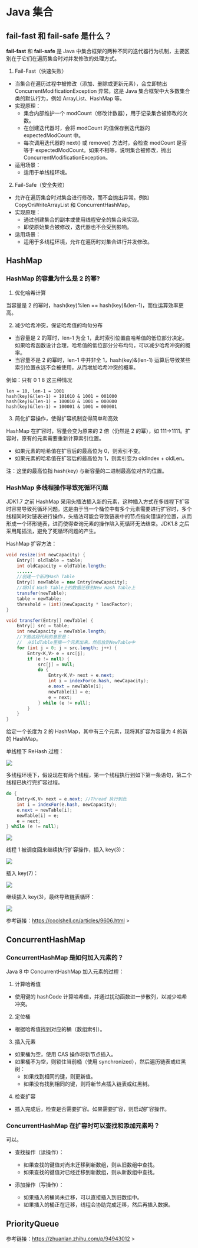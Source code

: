 # Java 集合

## fail-fast 和 fail-safe 是什么？

**fail-fast** 和 **fail-safe** 是 Java 中集合框架的两种不同的迭代器行为机制，主要区别在于它们在遍历集合时对并发修改的处理方式。

1. Fail-Fast（快速失败）

- 当集合在遍历过程中被修改（添加、删除或更新元素），会立即抛出 ConcurrentModificationException 异常。这是 Java 集合框架中大多数集合类的默认行为，例如 ArrayList、HashMap 等。
- 实现原理：
  - 集合内部维护一个 modCount（修改计数器），用于记录集合被修改的次数。
  - 在创建迭代器时，会将 modCount 的值保存到迭代器的 expectedModCount 中。
  - 每次调用迭代器的 next() 或 remove() 方法时，会检查 modCount 是否等于 expectedModCount。如果不相等，说明集合被修改，抛出 ConcurrentModificationException。
- 适用场景：
  - 适用于单线程环境。

2. Fail-Safe（安全失败）

- 允许在遍历集合时对集合进行修改，而不会抛出异常。例如 CopyOnWriteArrayList 和 ConcurrentHashMap。
- 实现原理：
  - 通过创建集合的副本或使用线程安全的集合来实现。
  - 即使原始集合被修改，迭代器也不会受到影响。
- 适用场景：
  - 适用于多线程环境，允许在遍历时对集合进行并发修改。

## HashMap

### HashMap 的容量为什么是 2 的幂?

1. 优化哈希计算

当容量是 2 的幂时，hash(key)%len == hash(key)&(len-1)，而位运算效率更高。

2. 减少哈希冲突，保证哈希值的均匀分布

- 当容量是 2 的幂时，len-1 为全 1，此时索引位置由哈希值的低位部分决定。如果哈希函数设计合理，哈希值的低位部分分布均匀，可以减少哈希冲突的概率。
- 当容量不是 2 的幂时，len-1 中并非全 1，hash(key)&(len-1) 运算后导致某些索引位置永远不会被使用，从而增加哈希冲突的概率。

例如：只有 0 1 8 这三种情况

```
len = 10, len-1 = 1001
hash(key)&(len-1) = 101010 & 1001 = 001000
hash(key)&(len-1) = 100010 & 1001 = 000000
hash(key)&(len-1) = 100001 & 1001 = 000001
```

3. 简化扩容操作，使得扩容机制变得简单和高效

HashMap 在扩容时，容量会变为原来的 2 倍（仍然是 2 的幂），如 111->1111。扩容时，原有的元素需要重新计算索引位置。

- 如果元素的哈希值在扩容后的最高位为 0，则索引不变。
- 如果元素的哈希值在扩容后的最高位为 1，则索引变为 oldIndex + oldLen。

注：这里的最高位指 hash(key) 与新容量的二进制最高位对齐的位置。

### HashMap 多线程操作导致死循环问题

JDK1.7 之前 HashMap 采用头插法插入新的元素，这种插入方式在多线程下扩容时容易导致死循环问题。这是由于当一个桶位中有多个元素需要进行扩容时，多个线程同时对链表进行操作，头插法可能会导致链表中的节点指向错误的位置，从而形成一个环形链表，进而使得查询元素的操作陷入死循环无法结束。JDK1.8 之后采用尾插法，避免了死循环问题的产生。

HashMap 扩容方法：

```java
void resize(int newCapacity) {
    Entry[] oldTable = table;
    int oldCapacity = oldTable.length;
    ......
    //创建一个新的Hash Table
    Entry[] newTable = new Entry[newCapacity];
    //将Old Hash Table上的数据迁移到New Hash Table上
    transfer(newTable);
    table = newTable;
    threshold = (int)(newCapacity * loadFactor);
}

void transfer(Entry[] newTable) {
    Entry[] src = table;
    int newCapacity = newTable.length;
    //下面这段代码的意思是：
    //  从OldTable里摘一个元素出来，然后放到NewTable中
    for (int j = 0; j < src.length; j++) {
        Entry<K,V> e = src[j];
        if (e != null) {
            src[j] = null;
            do {
                Entry<K,V> next = e.next;
                int i = indexFor(e.hash, newCapacity);
                e.next = newTable[i];
                newTable[i] = e;
                e = next;
            } while (e != null);
        }
    }
}
```

给定一个长度为 2 的 HashMap，其中有三个元素，现将其扩容为容量为 4 的新的 HashMap。

单线程下 ReHash 过程：

<img src="https://s3.bmp.ovh/imgs/2025/02/13/e1ef59268506e107.jpg" id="self-image"/>

多线程环境下，假设现在有两个线程，第一个线程执行到如下第一条语句，第二个线程已执行完扩容过程。

```java
do {
    Entry<K,V> next = e.next; //Thread 执行到此
    int i = indexFor(e.hash, newCapacity);
    e.next = newTable[i];
    newTable[i] = e;
    e = next;
} while (e != null);
```

<img src="https://s3.bmp.ovh/imgs/2025/02/13/d8362e522f677fca.jpg" id="self-image"/>

线程 1 被调度回来继续执行扩容操作，插入 key(3)：

<img src="https://s3.bmp.ovh/imgs/2025/02/13/18d5bee11c08c291.jpg" id="self-image"/>

插入 key(7)：

<img src="https://s3.bmp.ovh/imgs/2025/02/13/11710c9ec76d1151.jpg" id="self-image"/>

继续插入 key(3)，最终导致链表循环：

<img src="https://s3.bmp.ovh/imgs/2025/02/13/eed2bef699dea9b3.jpg" id="self-image"/>

参考链接：https://coolshell.cn/articles/9606.html >

## ConcurrentHashMap

### ConcurrentHashMap 是如何加入元素的？

Java 8 中 ConcurrentHashMap 加入元素的过程：

1. 计算哈希值

- 使用键的 hashCode 计算哈希值，并通过扰动函数进一步散列，以减少哈希冲突。

2. 定位桶

- 根据哈希值找到对应的桶（数组索引）。

3. 插入元素

- 如果桶为空，使用 CAS 操作将新节点插入。
- 如果桶不为空，则锁住当前桶（使用 synchronized），然后遍历链表或红黑树：
  - 如果找到相同的键，则更新值。
  - 如果没有找到相同的键，则将新节点插入链表或红黑树。

4. 检查扩容

- 插入完成后，检查是否需要扩容。如果需要扩容，则启动扩容操作。

### ConcurrentHashMap 在扩容时可以查找和添加元素吗？

可以。

- 查找操作（读操作）：

  - 如果查找的键值对尚未迁移到新数组，则从旧数组中查找。
  - 如果查找的键值对已经迁移到新数组，则从新数组中查找。

- 添加操作（写操作）：
  - 如果插入的桶尚未迁移，可以直接插入到旧数组中。
  - 如果插入的桶正在迁移，线程会协助完成迁移，然后再插入数据。

## PriorityQueue

参考链接：https://zhuanlan.zhihu.com/p/94943012 >
